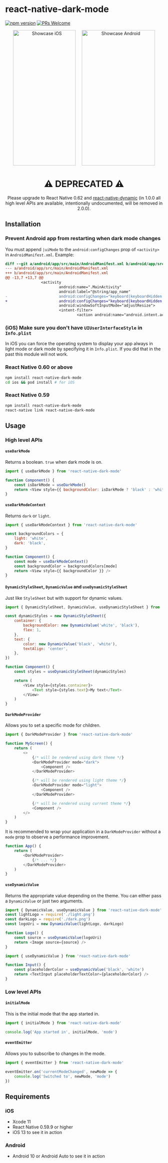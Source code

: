 # react-native-dark-mode

[![npm version](https://img.shields.io/npm/v/react-native-dark-mode.svg)](https://www.npmjs.com/package/react-native-dark-mode)
[![PRs Welcome](https://img.shields.io/badge/PRs-welcome-brightgreen.svg)](http://makeapullrequest.com)

<p align="center"><img src="https://raw.githubusercontent.com/codemotionapps/react-native-dark-mode/master/showcase.ios.gif" alt="Showcase iOS" width="200" height="433">&nbsp;&nbsp;&nbsp;&nbsp;&nbsp;<img src="https://raw.githubusercontent.com/codemotionapps/react-native-dark-mode/master/showcase.android.gif" alt="Showcase Android" width="234" height="433"></p>

<h1 align="center">⚠️ DEPRECATED ⚠️</h1>
<p align="center">Please upgrade to React Native 0.62 and <a href="https://npmjs.com/package/react-native-dynamic">react-native-dynamic</a> (in 1.0.0 all high level APIs are available, intentionally undocumented, will be removed in 2.0.0).</p>

## Installation

### Prevent Android app from restarting when dark mode changes

You must append `|uiMode` to the `android:configChanges` prop of `<activity>` in `AndroidManifest.xml`. Example:

```diff
diff --git a/android/app/src/main/AndroidManifest.xml b/android/app/src/main/AndroidManifest.xml
--- a/android/app/src/main/AndroidManifest.xml
+++ b/android/app/src/main/AndroidManifest.xml
@@ -13,7 +13,7 @@
                <activity
                        android:name=".MainActivity"
                        android:label="@string/app_name"
-                       android:configChanges="keyboard|keyboardHidden|orientation|screenSize"
+                       android:configChanges="keyboard|keyboardHidden|orientation|screenSize|uiMode"
                        android:windowSoftInputMode="adjustResize">
                        <intent-filter>
                                <action android:name="android.intent.action.MAIN" />
```

### (iOS) Make sure you don't have `UIUserInterfaceStyle` in `Info.plist`

In iOS you can force the operating system to display your app always in light mode or dark mode by specifying it in `Info.plist`. If you did that in the past this module will not work.

### React Native 0.60 or above
```sh
npm install react-native-dark-mode
cd ios && pod install # for iOS
```

### React Native 0.59

```sh
npm install react-native-dark-mode
react-native link react-native-dark-mode
```

## Usage

### High level APIs

#### `useDarkMode`

Returns a boolean. `true` when dark mode is on.

```javascript
import { useDarkMode } from 'react-native-dark-mode'

function Component() {
	const isDarkMode = useDarkMode()
	return <View style={{ backgroundColor: isDarkMode ? 'black' : 'white' }} />
}
```

#### `useDarkModeContext`

Returns `dark` or `light`.

```javascript
import { useDarkModeContext } from 'react-native-dark-mode'

const backgroundColors = {
	light: 'white',
	dark: 'black',
}

function Component() {
	const mode = useDarkModeContext()
	const backgroundColor = backgroundColors[mode]
	return <View style={{ backgroundColor }} />
}
```

#### `DynamicStyleSheet`, `DynamicValue` and `useDynamicStyleSheet`

Just like `StyleSheet` but with support for dynamic values.

```javascript
import { DynamicStyleSheet, DynamicValue, useDynamicStyleSheet } from 'react-native-dark-mode'

const dynamicStyles = new DynamicStyleSheet({
	container: {
		backgroundColor: new DynamicValue('white', 'black'),
		flex: 1,
	},
	text: {
		color: new DynamicValue('black', 'white'),
		textAlign: 'center',
	},
})

function Component() {
	const styles = useDynamicStyleSheet(dynamicStyles)

	return (
		<View style={styles.container}>
			<Text style={styles.text}>My text</Text>
		</View>
	)
}
```

#### `DarkModeProvider`

Allows you to set a specific mode for children.

```javascript
import { DarkModeProvider } from 'react-native-dark-mode'

function MyScreen() {
	return (
		<>
			{/* will be rendered using dark theme */}
			<DarkModeProvider mode="dark">
				<Component />
			</DarkModeProvider>

			{/* will be rendered using light theme */}
			<DarkModeProvider mode="light">
				<Component />
			</DarkModeProvider>

			{/* will be rendered using current theme */}
			<Component />
		</>
	)
}
```

It is recommended to wrap your application in a `DarkModeProvider` without a `mode` prop to observe a performance improvement.

```javascript
function App() {
	return (
		<DarkModeProvider>
			{/* ... */}
		</DarkModeProvider>
	)
}
```

#### `useDynamicValue`

Returns the appropriate value depending on the theme. You can either pass a `DynamicValue` or just two arguments.

```javascript
import { DynamicValue, useDynamicValue } from 'react-native-dark-mode'
const lightLogo = require('./light.png')
const darkLogo = require('./dark.png')
const logoUri = new DynamicValue(lightLogo, darkLogo)

function Logo() {
	const source = useDynamicValue(logoUri)
	return <Image source={source} />
}
```

```javascript
import { useDynamicValue } from 'react-native-dark-mode'

function Input() {
	const placeholderColor = useDynamicValue('black', 'white')
	return <TextInput placeholderTextColor={placeholderColor} />
}
```

### Low level APIs

#### `initialMode`

This is the initial mode that the app started in.

```javascript
import { initialMode } from 'react-native-dark-mode'

console.log('App started in', initialMode, 'mode')
```

#### `eventEmitter`

Allows you to subscribe to changes in the mode.

```javascript
import { eventEmitter } from 'react-native-dark-mode'

eventEmitter.on('currentModeChanged', newMode => {
	console.log('Switched to', newMode, 'mode')
})
```

## Requirements

### iOS

-   Xcode 11
-   React Native 0.59.9 or higher
-   iOS 13 to see it in action

### Android

-   Android 10 or Android Auto to see it in action

